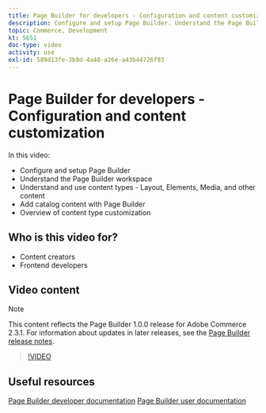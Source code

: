 ```yaml
---
title: Page Builder for developers - Configuration and content customization
description: Configure and setup Page Builder​. Understand the Page Builder workspace​. Understand and use content types - Layout, Elements, Media, and other content​. Add Catalog content with Page Builder.
topic: Commerce, Development
kt: 5651
doc-type: video
activity: use
exl-id: 589d13fe-3b9d-4a48-a26e-a43b44726f93
---
```

# Page Builder for developers - Configuration and content customization

In this video:

- Configure and setup Page Builder​
- Understand the Page Builder workspace​
- Understand and use content types - Layout, Elements, Media, and other content​
- Add catalog content with Page Builder
- Overview of content type customization

## Who is this video for?

- Content creators
- Frontend developers

## Video content

>[!NOTE]
>
>This content reflects the Page Builder 1.0.0 release for Adobe Commerce 2.3.1. For information about updates in later releases, see the [Page Builder release notes](https://devdocs.magento.com/page-builder/docs/release-notes.html).

>[!VIDEO](https://video.tv.adobe.com/v/35710?quality=12&learn=on)

## Useful resources

[Page Builder developer documentation](https://devdocs.magento.com/page-builder/docs/index.html)
[Page Builder user documentation](https://docs.magento.com/user-guide/cms/page-builder.html)
